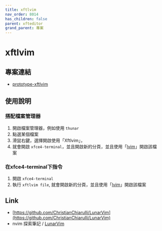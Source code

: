 ```yaml
---
title: xftlvim
nav_order: 8014
has_children: false
parent: xfteditor
grand_parent: 專案
---
```


# xftlvim


## 專案連結

* [prototype-xftlvim](https://github.com/samwhelp/tool-xfteditor/tree/gh-pages/_demo/project/xfteditor/prototype/xftlvim)


## 使用說明

### 搭配檔案管理器

1. 開啟檔案管理器，例如使用 `thunar`
2. 點選某個檔案
3. 滑鼠右鍵，選擇開啟使用「Xftlvim」，
4. 就會開啟 `xfce4-terminal`，並且開啟新的分頁，並且使用「[lvim](https://github.com/ChristianChiarulli/LunarVim)」開啟該檔案

### 在xfce4-terminal下指令

1. 開啟 `xfce4-terminal`
2. 執行 `xftlvim file`, 就會開啟新的分頁，並且使用「[lvim](https://github.com/ChristianChiarulli/LunarVim)」開啟該檔案


## Link

* [https://github.com/ChristianChiarulli/LunarVim](https://github.com/ChristianChiarulli/LunarVim)
* nvim 探索筆記 / [LunarVim](https://samwhelp.github.io/note-about-nvim/read/case/lunarvim.html)

